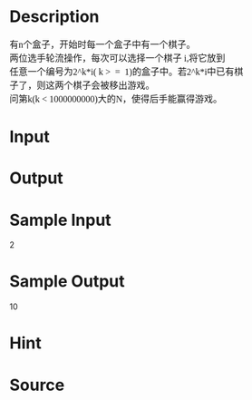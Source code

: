 
# Description

<div class="content"><p><span style="font-size: medium"><font face="Times New Roman">有n个盒子，开始时每一个盒子中有一个棋子。 <br/>
两位选手轮流操作，每次可以选择一个棋子 i,将它放到 <br/>
任意一个编号为2^k*i( k &gt;  =  1)的盒子中。若2^k*i中已有棋 <br/>
子了，则这两个棋子会被移出游戏。 <br/>
问第k(k &lt; 1000000000)大的N，使得后手能赢得游戏。</font></span></p></div>

# Input

<div class="content"></div>

# Output

<div class="content"></div>

# Sample Input

<div class="content"><span class="sampledata">2</span></div>

# Sample Output

<div class="content"><span class="sampledata">10</span></div>

# Hint

<div class="content"><p></p></div>

# Source

<div class="content"><p><a href="problemset.php?search="></a></p></div>

